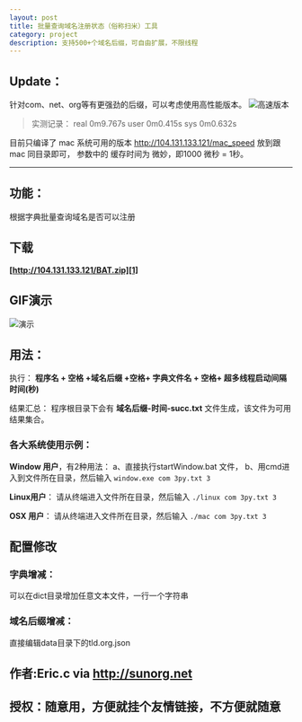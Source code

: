 ```yaml
---
layout: post
title: 批量查询域名注册状态（俗称扫米）工具
category: project
description: 支持500+个域名后缀，可自由扩展，不限线程
---
```


## Update：
针对com、net、org等有更强劲的后缀，可以考虑使用高性能版本。
![][image-1]
> 实测记录： 
> real 0m9.767s 
> user 0m0.415s 
> sys 0m0.632s 


目前只编译了 mac 系统可用的版本 
http://104.131.133.121/mac_speed 
放到跟 mac 同目录即可，
参数中的 缓存时间为 微妙，即1000 微秒 = 1秒。


---- 
## 功能：
根据字典批量查询域名是否可以注册

## 下载

**[http://104.131.133.121/BAT.zip][1]**

## GIF演示
![演示][image-2]
## 用法：

执行：
**程序名 + 空格 +域名后缀 +空格+ 字典文件名 + 空格+ 超多线程启动间隔时间(秒)**

结果汇总：
程序根目录下会有  **域名后缀-时间-succ.txt** 文件生成，该文件为可用结果集合。

### 各大系统使用示例：
**Window 用户**，有2种用法：
a、直接执行startWindow.bat 文件，
b、用cmd进入到文件所在目录，然后输入
 `window.exe com 3py.txt 3 `

**Linux用户**：
请从终端进入文件所在目录，然后输入 
`./linux com 3py.txt 3 `


**OSX 用户**：
请从终端进入文件所在目录，然后输入 
`./mac com 3py.txt 3 `


## 配置修改
### 字典增减：
可以在dict目录增加任意文本文件，一行一个字符串


### 域名后缀增减：
直接编辑data目录下的tld.org.json

## 作者:Eric.c via  http://sunorg.net
## 授权：随意用，方便就挂个友情链接，不方便就随意



[1]:	[http://104.131.133.121/BAT.zip] "【点这里下载，下载地址如失效不补】"

[image-1]:	http://104.131.133.121/domainSpeed.gif "高速版本"
[image-2]:	http://104.131.133.121/domain.gif "演示"